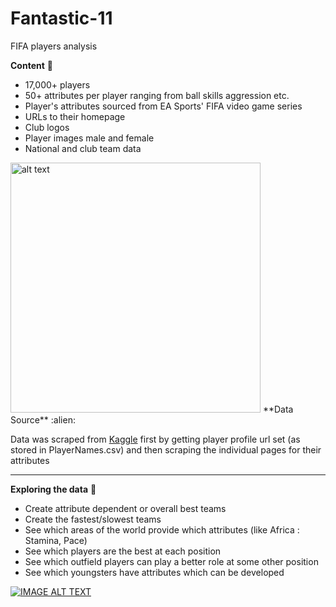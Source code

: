 # Fantastic-11
FIFA players analysis

**Content** 
:bear:

- 17,000+ players
- 50+ attributes per player ranging from ball skills aggression etc.
- Player's attributes sourced from EA Sports' FIFA video game series
- URLs to their homepage
- Club logos
- Player images male and female
- National and club team data


<img src="https://images-na.ssl-images-amazon.com/images/I/8164ScXLNCL._SL1500_.jpg" alt="alt text" width="400" height="400" style="left">
**Data Source** 
:alien:

Data was scraped from  [Kaggle](https://www.kaggle.com/zcg2008/fifa-player-analysis-exercise/data) first by getting player profile url set (as stored in PlayerNames.csv) and then scraping the individual pages for their attributes

---

**Exploring the data**
:ghost:

- Create attribute dependent or overall best teams
- Create the fastest/slowest teams
- See which areas of the world provide which attributes (like Africa : Stamina, Pace)
- See which players are the best at each position
- See which outfield players can play a better role at some other position
- See which youngsters have attributes which can be developed

[![IMAGE ALT TEXT](http://img.youtube.com/vi/j2S5ZJe8jcg/0.jpg)](http://www.youtube.com/watch?v=j2S5ZJe8jcg "Video Title")
